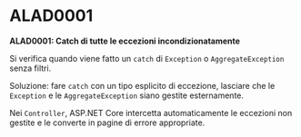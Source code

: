 
# ALAD0001

**ALAD0001: Catch di tutte le eccezioni incondizionatamente**

Si verifica quando viene fatto un `catch` di `Exception` o `AggregateException`
senza filtri.

Soluzione: fare `catch` con un tipo esplicito di eccezione, lasciare che le
`Exception` e le `AggregateException` siano gestite esternamente.

Nei `Controller`, ASP.NET Core intercetta automaticamente le eccezioni non
gestite e le converte in pagine di errore appropriate.
